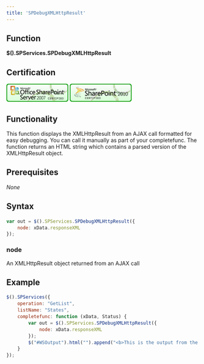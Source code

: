 ```yaml
---
title: 'SPDebugXMLHttpResult'
---
```


## Function

**$().SPServices.SPDebugXMLHttpResult**

## Certification

[![Certified for SharePoint 2007](../img/sp2007-cert.jpg "Certified for SharePoint 2007")](../glossary/index.md#Certification) [![Certified for SharePoint 2010](../img/sp2010-cert.jpg "Certified for SharePoint 2010")](../glossary/index.md#Certification)

## Functionality

This function displays the XMLHttpResult from an AJAX call formatted for easy debugging. You can call it manually as part of your completefunc. The function returns an HTML string which contains a parsed version of the XMLHttpResult object.

## Prerequisites

_None_

## Syntax

``` javascript
var out = $().SPServices.SPDebugXMLHttpResult({
	node: xData.responseXML
});
```

### node

An XMLHttpResult object returned from an AJAX call

## Example

``` javascript
$().SPServices({
	operation: "GetList",
	listName: "States",
	completefunc: function (xData, Status) {
		var out = $().SPServices.SPDebugXMLHttpResult({
			node: xData.responseXML
		});
		$("#WSOutput").html("").append("<b>This is the output from the GetList operation:</b>" + out);
	}
});
```
